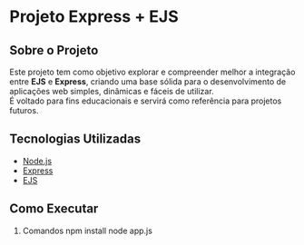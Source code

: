# Projeto Express + EJS

## Sobre o Projeto

Este projeto tem como objetivo explorar e compreender melhor a integração entre **EJS** e **Express**, criando uma base sólida para o desenvolvimento de aplicações web simples, dinâmicas e fáceis de utilizar.  
É voltado para fins educacionais e servirá como referência para projetos futuros.

## Tecnologias Utilizadas

- [Node.js](https://nodejs.org/)
- [Express](https://expressjs.com/)
- [EJS](https://ejs.co/)

## Como Executar

1. Comandos
   npm install
   node app.js

